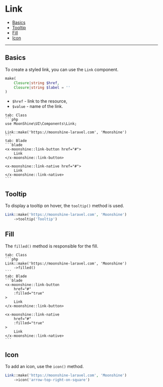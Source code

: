 # Link

- [Basics](#basics)
- [Tooltip](#tooltip)
- [Fill](#fill)
- [Icon](#icon)

---

<a name="basics"></a>
## Basics

To create a styled link, you can use the `Link` component.

```php
make(
    Closure|string $href,
    Closure|string $label = ''
)
```

- `$href` - link to the resource,
- `$value` - name of the link.

~~~tabs
tab: Class
```php
use MoonShine\UI\Components\Link;

Link::make('https://moonshine-laravel.com', 'Moonshine')
```
tab: Blade
```blade
<x-moonshine::link-button href="#">
    Link
</x-moonshine::link-button>

<x-moonshine::link-native href="#">
    Link
</x-moonshine::link-native>
```
~~~

<a name="tooltip"></a>
## Tooltip

To display a tooltip on hover, the `tooltip()` method is used.

```php
Link::make('https://moonshine-laravel.com', 'Moonshine')
    ->tooltip('Tooltip')
```

<a name="fill"></a>
## Fill

The `filled()` method is responsible for the fill.

~~~tabs
tab: Class
```php
Link::make('https://moonshine-laravel.com', 'Moonshine')
    ->filled()
```
tab: Blade
```blade
<x-moonshine::link-button
    href="#"
    :filled="true"
>
    Link
</x-moonshine::link-button>

<x-moonshine::link-native
    href="#"
    :filled="true"
>
    Link
</x-moonshine::link-native>
```
~~~

<a name="icon"></a>
## Icon

To add an icon, use the `icon()` method.

```php
Link::make('https://moonshine-laravel.com', 'Moonshine')
    ->icon('arrow-top-right-on-square')
```
